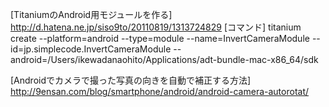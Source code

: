 [TitaniumのAndroid用モジュールを作る]
http://d.hatena.ne.jp/siso9to/20110819/1313724829
[コマンド]
titanium create --platform=android --type=module --name=InvertCameraModule --id=jp.simplecode.InvertCameraModule --android=/Users/ikewadanaohito/Applications/adt-bundle-mac-x86_64/sdk

[Androidでカメラで撮った写真の向きを自動で補正する方法]
http://9ensan.com/blog/smartphone/android/android-camera-autorotat/
